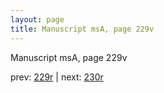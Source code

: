 ```yaml
---
layout: page
title: Manuscript msA, page 229v
---
```


Manuscript msA, page 229v

prev:  [229r](../229r) | next:  [230r](../230r)